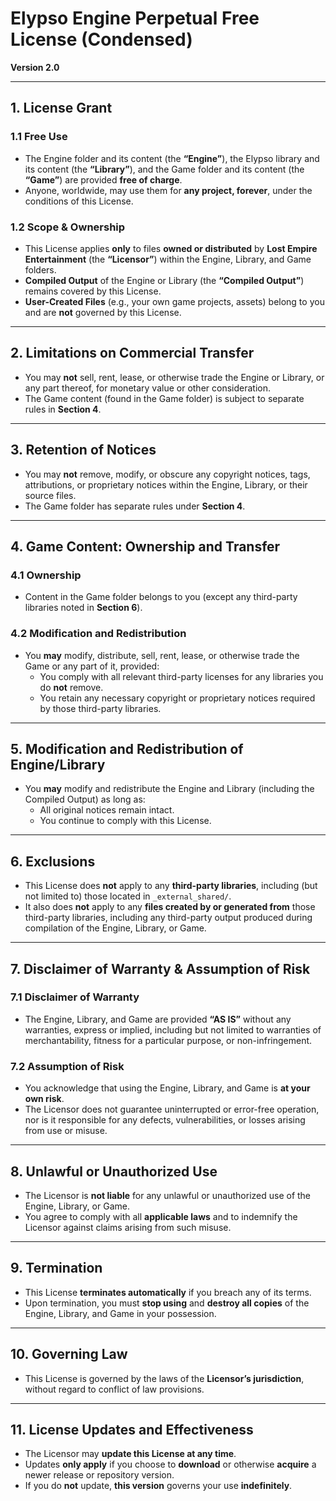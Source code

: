 # Elypso Engine Perpetual Free License (Condensed)

**Version 2.0**

---

## 1. License Grant

### 1.1 Free Use
- The Engine folder and its content (the **“Engine”**), the Elypso library and its content (the **“Library”**), and the Game folder and its content (the **“Game”**) are provided **free of charge**.  
- Anyone, worldwide, may use them for **any project, forever**, under the conditions of this License.

### 1.2 Scope & Ownership
- This License applies **only** to files **owned or distributed** by **Lost Empire Entertainment** (the **“Licensor”**) within the Engine, Library, and Game folders.  
- **Compiled Output** of the Engine or Library (the **“Compiled Output”**) remains covered by this License.  
- **User-Created Files** (e.g., your own game projects, assets) belong to you and are **not** governed by this License.

---

## 2. Limitations on Commercial Transfer
- You may **not** sell, rent, lease, or otherwise trade the Engine or Library, or any part thereof, for monetary value or other consideration.  
- The Game content (found in the Game folder) is subject to separate rules in **Section 4**.

---

## 3. Retention of Notices
- You may **not** remove, modify, or obscure any copyright notices, tags, attributions, or proprietary notices within the Engine, Library, or their source files.  
- The Game folder has separate rules under **Section 4**.

---

## 4. Game Content: Ownership and Transfer

### 4.1 Ownership
- Content in the Game folder belongs to you (except any third-party libraries noted in **Section 6**).

### 4.2 Modification and Redistribution
- You **may** modify, distribute, sell, rent, lease, or otherwise trade the Game or any part of it, provided:
  - You comply with all relevant third-party licenses for any libraries you do **not** remove.
  - You retain any necessary copyright or proprietary notices required by those third-party libraries.

---

## 5. Modification and Redistribution of Engine/Library
- You **may** modify and redistribute the Engine and Library (including the Compiled Output) as long as:
  - All original notices remain intact.
  - You continue to comply with this License.

---

## 6. Exclusions
- This License does **not** apply to any **third-party libraries**, including (but not limited to) those located in `_external_shared/`.  
- It also does **not** apply to any **files created by or generated from** those third-party libraries, including any third-party output produced during compilation of the Engine, Library, or Game.

---

## 7. Disclaimer of Warranty & Assumption of Risk

### 7.1 Disclaimer of Warranty
- The Engine, Library, and Game are provided **“AS IS”** without any warranties, express or implied, including but not limited to warranties of merchantability, fitness for a particular purpose, or non-infringement.

### 7.2 Assumption of Risk
- You acknowledge that using the Engine, Library, and Game is **at your own risk**.
- The Licensor does not guarantee uninterrupted or error-free operation, nor is it responsible for any defects, vulnerabilities, or losses arising from use or misuse.

---

## 8. Unlawful or Unauthorized Use
- The Licensor is **not liable** for any unlawful or unauthorized use of the Engine, Library, or Game.
- You agree to comply with all **applicable laws** and to indemnify the Licensor against claims arising from such misuse.

---

## 9. Termination
- This License **terminates automatically** if you breach any of its terms.  
- Upon termination, you must **stop using** and **destroy all copies** of the Engine, Library, and Game in your possession.

---

## 10. Governing Law
- This License is governed by the laws of the **Licensor’s jurisdiction**, without regard to conflict of law provisions.

---

## 11. License Updates and Effectiveness
- The Licensor may **update this License at any time**.
- Updates **only apply** if you choose to **download** or otherwise **acquire** a newer release or repository version.
- If you do **not** update, **this version** governs your use **indefinitely**.
